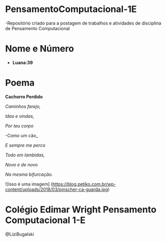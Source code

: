 # PensamentoComputacional-1E

-Repositório criado para a postagem de trabalhos e atividades de disciplina de Pensamento Computacional
#
# Nome e Número
- **Luana:39** 

# Poema
   **Cachorro Perdido**

_Caminhos farejo,_

_Idas e vindas,_

_Por teu corpo_

-Como um cão_

_E sempre me perco_

_Todo em lambidas,_

_Novo e de novo_

_Na mesma bifurcação._

![Isso é uma imagem] (https://blog.petiko.com.br/wp-content/uploads/2018/03/pinscher-ca-guarda.jpg)

# Colégio Edimar Wright Pensamento Computacional 1-E

@LiziBugalski
